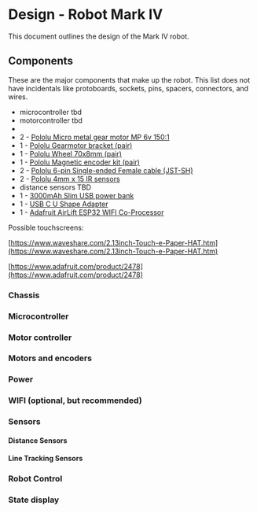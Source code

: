 # Design - Robot Mark IV 

This document outlines the design of the Mark IV robot.

## Components

These are the major components that make up the robot. This list does not have incidentals like protoboards, sockets, pins,
spacers, connectors, and wires.

- microcontroller tbd
- motorcontroller tbd
- 
- 2 - [Pololu Micro metal gear motor MP 6v 150:1](https://www.pololu.com/product/2382)
- 1 - [Pololu Gearmotor bracket (pair)](https://www.pololu.com/product/989)
- 1 - [Pololu Wheel 70x8mm (pair)](https://www.pololu.com/product/1425)
- 1 - [Pololu Magnetic encoder kit (pair)](https://www.pololu.com/product/4760)
- 2 - [Pololu 6-pin Single-ended Female cable (JST-SH)](https://www.pololu.com/product/4762)
- 2 - [Pololu 4mm x 15 IR sensors](https://www.pololu.com/product/4115)
-  distance sensors TBD
- 1 - [3000mAh Slim USB power bank](https://www.amazon.com/gp/product/B07K9HJR4X/)
- 1 - [USB C U Shape Adapter](https://www.amazon.com/gp/product/B09ZHFWZR9/)
- 1 - [Adafruit AirLift ESP32 WIFI Co-Processor](https://www.adafruit.com/product/4201)

Possible touchscreens:

[https://www.waveshare.com/2.13inch-Touch-e-Paper-HAT.htm](https://www.waveshare.com/2.13inch-Touch-e-Paper-HAT.htm)

[https://www.adafruit.com/product/2478](https://www.adafruit.com/product/2478)

### Chassis


  
### Microcontroller



### Motor controller



### Motors and encoders



### Power



### WIFI (optional, but recommended)



### Sensors



#### Distance Sensors



#### Line Tracking Sensors



### Robot Control


  
### State display

